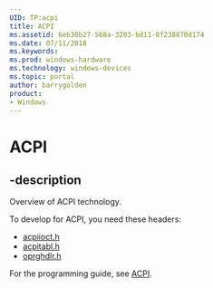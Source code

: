 ```yaml
---
UID: TP:acpi
title: ACPI
ms.assetid: 6eb30b27-568a-3203-bd11-0f238870d174
ms.date: 07/11/2018
ms.keywords: 
ms.prod: windows-hardware
ms.technology: windows-devices
ms.topic: portal
author: barrygolden
product:
- Windows
---
```


# ACPI

## -description

Overview of ACPI technology.

To develop for ACPI, you need these headers:

- [acpiioct.h](../acpiioct/index.md)
- [acpitabl.h](../acpitabl/index.md)
- [oprghdlr.h](../oprghdlr/index.md)

For the programming guide, see [ACPI](https://docs.microsoft.com/windows-hardware/drivers/acpi).
